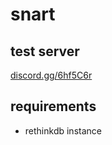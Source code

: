 snart
=====

test server
-----------
[discord.gg/6hf5C6r](https://discord.gg/6hf5C6r)

requirements
------------
- rethinkdb  instance
